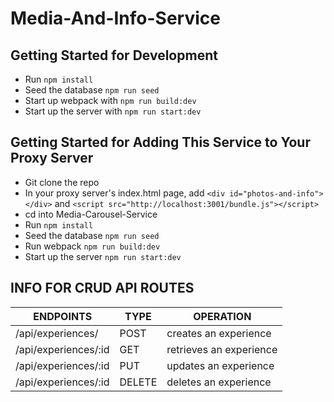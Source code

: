 # Media-And-Info-Service

## Getting Started for Development
- Run `npm install`
- Seed the database `npm run seed`
- Start up webpack with `npm run build:dev`
- Start up the server with `npm run start:dev`

## Getting Started for Adding This Service to Your Proxy Server
- Git clone the repo
- In your proxy server's index.html page, add `<div id="photos-and-info"></div>` and `<script src="http://localhost:3001/bundle.js"></script>`
- cd into Media-Carousel-Service
- Run `npm install`
- Seed the database `npm run seed`
- Run webpack `npm run build:dev`
- Start up the server `npm run start:dev`


## INFO FOR CRUD API ROUTES
|       ENDPOINTS        |   TYPE   |         OPERATION          |
|  --------------------  | -------  |  ------------------------  |
|  /api/experiences/     |  POST    |  creates an experience     |
|  /api/experiences/:id  |  GET     |  retrieves an experience   |
|  /api/experiences/:id  |  PUT     |  updates an experience     |
|  /api/experiences/:id  |  DELETE  |  deletes an experience     |
